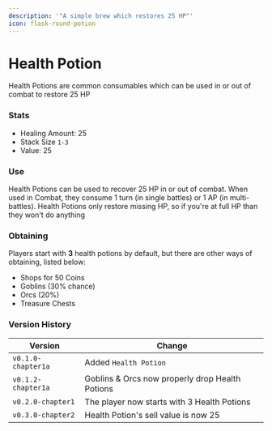 ```yaml
---
description: '"A simple brew which restores 25 HP"'
icon: flask-round-potion
---
```


# Health Potion

Health Potions are common consumables which can be used in or out of combat to restore 25 HP

### Stats

* Healing Amount: 25
* Stack Size `1-3`
* Value: 25

### Use

Health Potions can be used to recover 25 HP in or out of combat. When used in Combat, they consume 1 turn (in single battles) or 1 AP (in multi-battles). Health Potions only restore missing HP, so if you're at full HP than they won't do anything

### Obtaining

Players start with **3** health potions by default, but there are other ways of obtaining, listed below:

* Shops for 50 Coins
* Goblins (30% chance)
* Orcs (20%)
* Treasure Chests

### Version History

| Version            | Change                                          |
| ------------------ | ----------------------------------------------- |
| `v0.1.0-chapter1a` | Added `Health Potion`                           |
| `v0.1.2-chapter1a` | Goblins & Orcs now properly drop Health Potions |
| `v0.2.0-chapter1`  | The player now starts with 3 Health Potions     |
| `v0.3.0-chapter2`  | Health Potion's sell value is now 25            |

